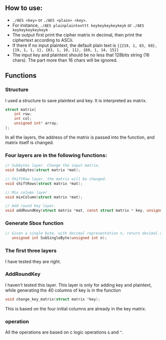 ## How to use:
- `./AES <key>` or `./AES <plain> <key>`. 
- For instance, `./AES plainplaintexttt keykeykeykeykeyk` or `./AES keykeykeykeykeyk`
- The output first print the cipher matrix in decimal, then print the ciphertext according to ASCii.
- If there if no input plaintext, the default plain text is `{{219, 1, 83, 69}, {19, 1, 1, 1}, {83, 1, 10, 11}, {69, 1, 14, 15}}`
- The input key and plaintext should be no less that 128bits string (16 chars). The part more than 16 chars will be ignored.

## Functions
### Structure
I used a structure to save plaintext and key. It is interpreted as matrix.
```c
struct matrix{
    int row;
    int col;
    unsigned int* array;
};
``` 
In all the layers, the address of the matrix is passed into the function, and matrix itself is changed.
### Four layers are in the following functions:
```c
// Subbytes layer. Change the input matrix.
void SubBytes(struct matrix *mat);

// ShiftRow layer, the matrix will be changed.
void shiftRows(struct matrix *mat);

// Mix column layer
void mixColumn(struct matrix *mat);

// Add round key layer.
void addRoundKey(struct matrix *mat, const struct matrix * key, unsigned int round);
 ```

### Generate Sbox function
```c
// Given a single byte, with decimal representation n, return decimal of the subbyte version.
   unsigned int SubSingleByte(unsigned int n);
```

### The first three layers
I have tested they are right.

### AddRoundKey
I haven't tested this layer. This layer is only for adding key and plaintext, while generating the 40 columns of key is in the function 
```c
void change_key_matrix(struct matrix *key);
```
This is based on the four initial columns are already in the key matrix.

### operation
All the operations are based on c logic operations `&` and `^`.